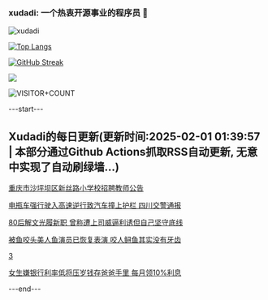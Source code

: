 ### xudadi: 一个热衷开源事业的程序员 👋

![xudadi](https://github-readme-stats-git-masterorgs-github-readme-stats-team.vercel.app/api?username=xudadi)

[![Top Langs](https://github-readme-stats.vercel.app/api/top-langs/?username=xudadi)](https://github.com/anuraghazra/github-readme-stats)

[![GitHub Streak](https://streak-stats.demolab.com?user=xudadi&locale=zh_Hans)](https://git.io/streak-stats)

![](https://raw.githubusercontent.com/xudadi/xudadi/main/assets/github-contribution-grid-snake.svg)

![VISITOR+COUNT](https://komarev.com/ghpvc/?username=xudadi&label=VISITOR+COUNT)


---start---

## Xudadi的每日更新(更新时间:2025-02-01 01:39:57 | 本部分通过Github Actions抓取RSS自动更新, 无意中实现了自动刷绿墙...)

[重庆市沙坪坝区新丝路小学校招聘教师公告](https://www.gongkaoleida.com/article/2277560)

[电瓶车强行驶入高速逆行致汽车撞上护栏 四川交警通报](https://m.163.com/news/article/JN81U6MP0001899O.html)

[80后解文光履新职 曾称遭上司威逼利诱但自己坚守底线](https://m.163.com/news/article/JN68D3A80530JPVV.html)

[被鱼咬头美人鱼演员已恢复表演 咬人鲟鱼其实没有牙齿](https://m.163.com/news/article/JN7LSCH30512DU6N.html)

[3](https://m.163.com/touch/news/sub/domestic)

[女生嫌银行利率低将压岁钱存爸爸手里 每月领10%利息](https://m.163.com/news/article/JN60DFOA051492LM.html)

---end---
